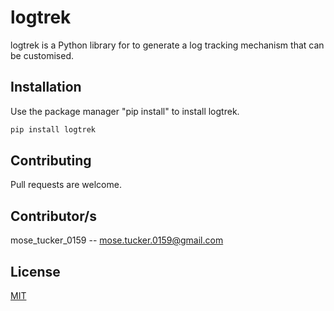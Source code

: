 
# logtrek
logtrek is a Python library for to generate a log tracking mechanism that can be customised.

## Installation
Use the package manager "pip install" to install logtrek.

```bash
pip install logtrek
```

## Contributing
Pull requests are welcome.

## Contributor/s
mose_tucker_0159 -- mose.tucker.0159@gmail.com

## License
[MIT]( https://choosealicense.com/licenses/mit )
